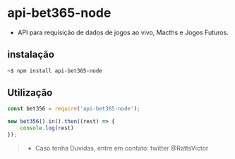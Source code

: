 # api-bet365-node

- API para requisição de dados de jogos ao vivo, Macths e Jogos Futuros.

## instalação

```sh
~$ npm install api-bet365-node
```

## Utilização

```js
const bet356 = require('api-bet365-node');

new bet356().in().then((rest) => {
    console.log(rest)
});

```

>- Caso tenha Duvidas, entre em contato: twitter @RattsVictor


